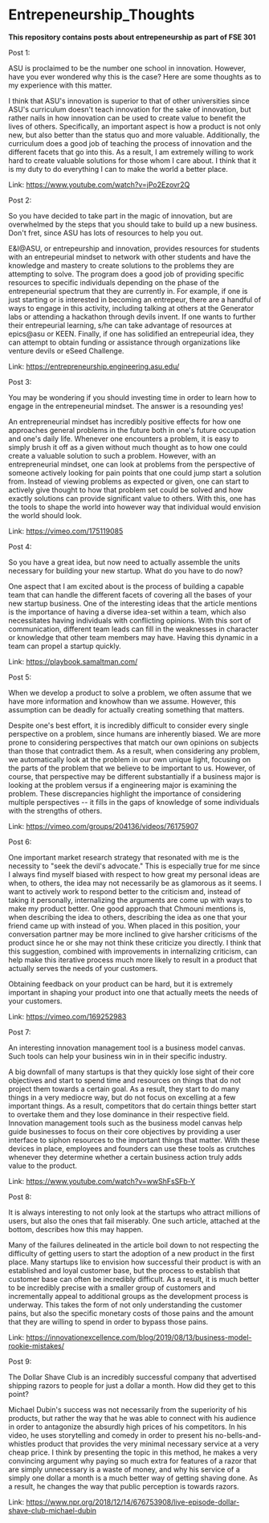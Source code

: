 # Entrepeneurship_Thoughts

__This repository contains posts about entrepeneurship as part of FSE 301__

Post 1:

ASU is proclaimed to be the number one school in innovation. However, have you ever wondered why this is the case? Here are some thoughts as to my experience with this matter. 

I think that ASU's innovation is superior to that of other universities since ASU's curriculum doesn't teach innovation for the sake of innovation, but rather nails in how innovation can be used to create value to benefit the lives of others. Specifically, an important aspect is how a product is not only new, but also better than the status quo and more valuable. Additionally, the curriculum does a good job of teaching the process of innovation and the different facets that go into this. As a result, I am extremely willing to work hard to create valuable solutions for those whom I care about. I think that it is my duty to do everything I can to make the world a better place.

Link: https://www.youtube.com/watch?v=jPo2Ezovr2Q

Post 2: 

So you have decided to take part in the magic of innovation, but are overwhelmed by the steps that you should take to build up a new business. Don't fret, since ASU has lots of resources to help you out.

E&I@ASU, or entrepeurship and innovation, provides resources for students with an entrepeurial mindset to network with other students and have the knowledge and mastery to create solutions to the problems they are attempting to solve. The program does a good job of providing specific resources to specific individuals depending on the phase of the entrepeneurial spectrum that they are currently in. For example, if one is just starting or is interested in becoming an entrepeur, there are a handful of ways to engage in this activity, including talking at others at the Generator labs or attending a hackathon through devils invent. If one wants to further their entrepeurial learning, s/he can take advantage of resources at epics@asu or KEEN. Finally, if one has solidified an entrepeurial idea, they can attempt to obtain funding or assistance through organizations like venture devils or eSeed Challenge.

Link: https://entrepreneurship.engineering.asu.edu/

Post 3:

You may be wondering if you should investing time in order to learn how to engage in the entrepeneurial mindset. The answer is a resounding yes!

An entrepreneurial mindset has incredibly positive effects for how one approaches general problems in the future both in one's future occupation and one's daily life. Whenever one encounters a problem, it is easy to simply brush it off as a given without much thought as to how one could create a valuable solution to such a problem. However, with an entrepreneurial mindset, one can look at problems from the perspective of someone actively looking for pain points that one could jump start a solution from. Instead of viewing problems as expected or given, one can start to actively give thought to how that problem set could be solved and how exactly solutions can provide significant value to others. With this, one has the tools to shape the world into however way that individual would envision the world should look.

Link: https://vimeo.com/175119085

Post 4:

So you have a great idea, but now need to actually assemble the units necessary for building your new startup. What do you have to do now?

One aspect that I am excited about is the process of building a capable team that can handle the different facets of covering all the bases of your new startup business. One of the interesting ideas that the article mentions is the importance of having a diverse idea-set within a team, which also necessitates having individuals with conflicting opinions. With this sort of communication, different team leads can fill in the weaknesses in character or knowledge that other team members may have. Having this dynamic in a team can propel a startup quickly.

Link: https://playbook.samaltman.com/

Post 5:

When we develop a product to solve a problem, we often assume that we have more information and knowhow than we assume. However, this assumption can be deadly for actually creating something that matters.

Despite one's best effort, it is incredibly difficult to consider every single perspective on a problem, since humans are inherently biased. We are more prone to considering perspectives that match our own opinions on subjects than those that contradict them. As a result, when considering any problem, we automatically look at the problem in our own unique light, focusing on the parts of the problem that we believe to be important to us. However, of course, that perspective may be different substantially if a business major is looking at the problem versus if a engineering major is examining the problem. These discrepancies highlight the importance of considering multiple perspectives -- it fills in the gaps of knowledge of some individuals with the strengths of others. 

Link: https://vimeo.com/groups/204136/videos/76175907

Post 6:

One important market research strategy that resonated with me is the necessity to "seek the devil's advocate." This is especially true for me since I always find myself biased with respect to how great my personal ideas are when, to others, the idea may not necessarily be as glamorous as it seems. I want to actively work to respond better to the criticism and, instead of taking it personally, internalizing the arguments are come up with ways to make my product better. One good approach that Chmouni mentions is, when describing the idea to others, describing the idea as one that your friend came up with instead of you. When placed in this position, your conversation partner may be more inclined to give harsher criticisms of the product since he or she may not think these criticize you directly. I think that this suggestion, combined with improvements in internalizing criticism, can help make this iterative process much more likely to result in a product that actually serves the needs of your customers.

Obtaining feedback on your product can be hard, but it is extremely important in shaping your product into one that actually meets the needs of your customers.

Link: https://vimeo.com/169252983

Post 7:

An interesting innovation management tool is a business model canvas. Such tools can help your business win in in their specific industry.

A big downfall of many startups is that they quickly lose sight of their core objectives and start to spend time and resources on things that do not project them towards a certain goal. As a result, they start to do many things in a very mediocre way, but do not focus on excelling at a few important things. As a result, competitors that do certain things better start to overtake them and they lose dominance in their respective field. Innovation management tools such as the business model canvas help guide businesses to focus on their core objectives by providing a user interface to siphon resources to the important things that matter. With these devices in place, employees and founders can use these tools as crutches whenever they determine whether a certain business action truly adds value to the product. 

Link: https://www.youtube.com/watch?v=wwShFsSFb-Y

Post 8:

It is always interesting to not only look at the startups who attract millions of users, but also the ones that fail miserably. One such article, attached at the bottom, describes how this may happen. 

Many of the failures delineated in the article boil down to not respecting the difficulty of getting users to start the adoption of a new product in the first place. Many startups like to envision how successful their product is with an established and loyal customer base, but the process to establish that customer base can often be incredibly difficult. As a result, it is much better to be incredibly precise with a smaller group of customers and incrementally appeal to additional groups as the development process is underway. This takes the form of not only understanding the customer pains, but also the specific monetary costs of those pains and the amount that they are willing to spend in order to bypass those pains. 

Link: https://innovationexcellence.com/blog/2019/08/13/business-model-rookie-mistakes/

Post 9:

The Dollar Shave Club is an incredibly successful company that advertised shipping razors to people for just a dollar a month. How did they get to this point?

Michael Dubin's success was not necessarily from the superiority of his products, but rather the way that he was able to connect with his audience in order to antagonize the absurdly high prices of his competitors. In his video, he uses storytelling and comedy in order to present his no-bells-and-whistles product that provides the very minimal necessary service at a very cheap price. I think by presenting the topic in this method, he makes a very convincing argument why paying so much extra for features of a razor that are simply unnecessary is a waste of money, and why his service of a simply one dollar a month is a much better way of getting shaving done. As a result, he changes the way that public perception is towards razors.

Link: https://www.npr.org/2018/12/14/676753908/live-episode-dollar-shave-club-michael-dubin
